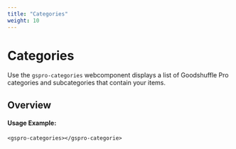 ```yaml
---
title: "Categories"
weight: 10
---
```


# Categories

Use the `gspro-categories` webcomponent displays a list of Goodshuffle Pro categories and subcategories that contain your items.

## Overview

#### Usage Example:

```
<gspro-categories></gspro-categorie>
```
